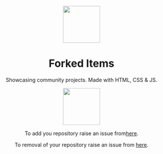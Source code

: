 <p align="center"><a href="#"><img src="https://oyepriyansh.pages.dev/2023032834533.gif" width="100"></a></p>
<h1 align="center"> Forked Items </h3>
<p align="center"> Showcasing community projects. Made with HTML, CSS & JS. </p>
<p align="center"> <a href="#"><img src="https://oyepriyansh.pages.dev/22445435463554.svg" width=100"></a></p>

 
<p align="center">To add you repository raise an issue from<a href="https://github.com/forked-item/.github/issues/new?assignees=&labels=showcase&template=add-on.yml&title=Please+fork+my+repo">here</a>. </p> 
<p align="center">To removal of your repository raise an issue from <a href=""https://github.com/forked-item/.github/issues/new?assignees=&labels=removal&template=removal.yml&title=Kindly+remove+my+project">here</a>. </p>

